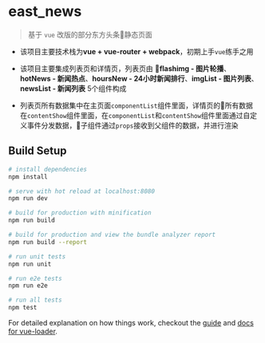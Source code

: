 # east_news

> 基于 `vue` 改版的部分东方头条静态页面

- 该项目主要技术栈为**vue + vue-router + webpack**，初期上手`vue`练手之用
- 该项目主要集成列表页和详情页，列表页由 **flashimg - 图片轮播**、**hotNews - 新闻热点**、**hoursNew - 24小时新闻排行**、**imgList - 图片列表**、**newsList - 新闻列表** 5个组件构成

- 列表页所有数据集中在主页面`componentList`组件里面，详情页的所有数据在`contentShow`组件里面，在`componentList`和`contentShow`组件里面通过自定义事件分发数据，子组件通过`props`接收到父组件的数据，并进行渲染

## Build Setup

``` bash
# install dependencies
npm install

# serve with hot reload at localhost:8080
npm run dev

# build for production with minification
npm run build

# build for production and view the bundle analyzer report
npm run build --report

# run unit tests
npm run unit

# run e2e tests
npm run e2e

# run all tests
npm test
```

For detailed explanation on how things work, checkout the [guide](http://vuejs-templates.github.io/webpack/) and [docs for vue-loader](http://vuejs.github.io/vue-loader).
